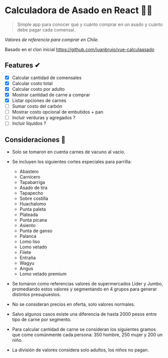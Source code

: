 # Calculadora de Asado en React 🥩🍴

> Simple app para conocer qué y cuánto comprar en un asado y cuánto debe pagar cada comensal.

_Valores de referencia para comprar en Chile._

Basado en el clon inicial https://github.com/juanbrujo/vue-calculaasado

## Features ✔

- [x] Calcular cantidad de comensales
- [x] Calcular costo total
- [x] Calcular costo por adulto
- [x] Mostrar cantidad de carne a comprar
- [x] Listar opciones de carnes
- [ ] Sumar costo del carbón
- [ ] Mostrar costo opcional de embutidos + pan
- [ ] Incluir verduras y agregados ?
- [ ] Incluir líquidos ?

## Consideraciones 👀

- Solo se tomaron en cuenta carnes de vacuno al vacío.
- Se incluyen los siguientes cortes especiales para parrilla:
  - Abastero
  - Carnicero
  - Tapabarriga
  - Asado de tira
  - Tapapecho
  - Sobre costilla
  - Huachalomo
  - Punta paleta
  - Plateada
  - Punta picana
  - Asiento
  - Punta de ganso
  - Palanca
  - Lomo liso
  - Lomo vetado
  - Filete
  - Entraña
  - Wagyu
  - Angus
  - Lomo vetado premium

- Se tomaron como referencias valores de supermercados Lider y Jumbo, promediando estos valores y segmentando en 4 grupos para generar distintos presupuestos.
- No se consideran precios en oferta, solo valores normales.
- Salvo algunos casos existe una diferencia de hasta 2000 pesos entre tipo de carne por segmento.
- Para calcular cantidad de carne se consideran los siguientes gramos que come comúnmente cada persona: 350 hombre, 250 mujer y 200 un niño.
- La división de valores considera solo adultos, los niños no pagan.
